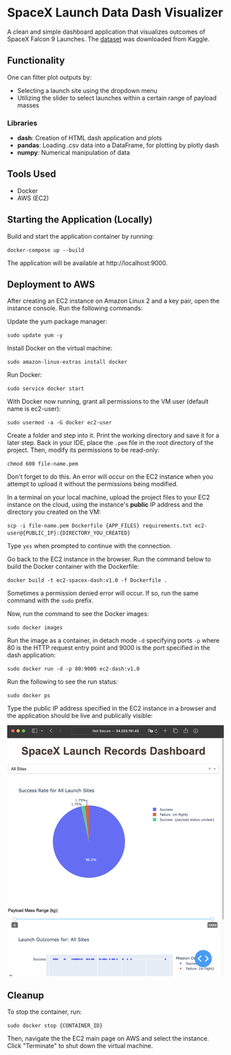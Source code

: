 # SpaceX Launch Data Dash Visualizer

A clean and simple dashboard application that visualizes outcomes of SpaceX Falcon 9 Launches. The [dataset](https://www.kaggle.com/datasets/scoleman/spacex-launch-data/data) was downloaded from Kaggle.

## Functionality

One can filter plot outputs by:

-   Selecting a launch site using the dropdown menu
-   Utilizing the slider to select launches within a certain range of payload masses

### Libraries

-   **dash**: Creation of HTML dash application and plots
-   **pandas**: Loading .csv data into a DataFrame, for plotting by plotly dash
-   **numpy**: Numerical manipulation of data

## Tools Used

-   Docker
-   AWS (EC2)

## Starting the Application (Locally)

Build and start the application container by running:

`docker-compose up --build`

The application will be available at http://localhost:9000.

## Deployment to AWS

After creating an EC2 instance on Amazon Linux 2 and a key pair, open the instance console. Run the following commands:

Update the yum package manager:

`sudo update yum -y`

Install Docker on the virtual machine:

`sudo amazon-linux-extras install docker`

Run Docker:

`sudo service docker start`

With Docker now running, grant all permissions to the VM user (default name is ec2-user):

`sudo usermod -a -G docker ec2-user`

Create a folder and step into it. Print the working directory and save it for a later step. Back in your IDE, place the `.pem` file in the root directory of the project. Then, modify its permissions to be read-only:

`chmod 600 file-name.pem`

Don't forget to do this. An error will occur on the EC2 instance when you attempt to upload it without the permissions being modified.

In a terminal on your local machine, upload the project files to your EC2 instance on the cloud, using the instance's **public** IP address and the directory you created on the VM:

`scp -i file-name.pem Dockerfile {APP_FILES} requirements.txt ec2-user@{PUBLIC_IP}:{DIRECTORY_YOU_CREATED}`

Type `yes` when prompted to continue with the connection.

Go back to the EC2 instance in the browser. Run the command below to build the Docker container with the Dockerfile:

`docker build -t ec2-spacex-dash:v1.0 -f Dockerfile .`

Sometimes a permission denied error will occur. If so, run the same command with the `sudo` prefix.

Now, run the command to see the Docker images:

`sudo docker images`

Run the image as a container, in detach mode `-d` specifying ports `-p` where 80 is the HTTP request entry point and 9000 is the port specified in the dash application:

`sudo docker run -d -p 80:9000 ec2-dash:v1.0`

Run the following to see the run status:

`sudo docker ps`

Type the public IP address specified in the EC2 instance in a browser and the application should be live and publically visible:

![aws-deploy](/assets/aws-deploy-screenshot.png)

## Cleanup

To stop the container, run:

`sudo docker stop {CONTAINER_ID}`

Then, navigate the the EC2 main page on AWS and select the instance. Click "Terminate" to shut down the virtual machine.
